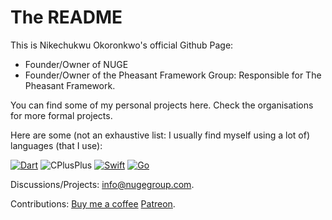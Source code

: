 # The README
This is Nikechukwu Okoronkwo's official Github Page:
- Founder/Owner of NUGE
- Founder/Owner of the Pheasant Framework Group: Responsible for The Pheasant Framework.

You can find some of my personal projects here. Check the organisations for more formal projects.

Here are some (not an exhaustive list: I usually find myself using a lot of) languages (that I use):

[![Dart](https://img.shields.io/badge/Dart-0175C2.svg?style=for-the-badge&logo=Dart&logoColor=white)](https://dart.dev/)
![CPlusPlus](https://img.shields.io/badge/C++-00599C.svg?style=for-the-badge&logo=C++&logoColor=white)
[![Swift](https://img.shields.io/badge/Swift-F05138.svg?style=for-the-badge&logo=Swift&logoColor=white)](https://swift.org/)
[![Go](https://img.shields.io/badge/Go-00ADD8.svg?style=for-the-badge&logo=Go&logoColor=white)](https://go.dev/)

<!-- I have used many languages, but my favourites have to be **C++** and **Dart**.
I have also worked on many fields, including but not limited to Web Development, Low-Level Systems Programming (as well as CLI Interfaces), Mobile Development (Flutter and iOS) as well as Embedded Systems. -->

Discussions/Projects: info@nugegroup.com.

Contributions: [Buy me a coffee](https://www.buymeacoffee.com/nikeokoronkwo) [Patreon](https://patreon.com/nikechukwu?utm_medium=unknown&utm_source=join_link&utm_campaign=creatorshare_creator&utm_content=copyLink).
